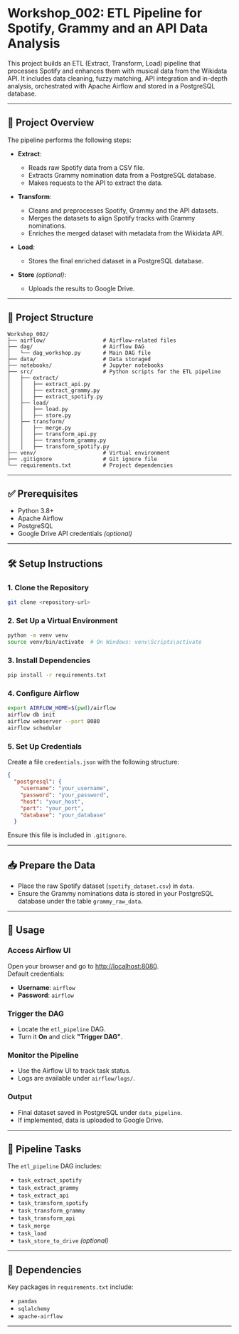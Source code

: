 # Workshop_002: ETL Pipeline for Spotify, Grammy and an API Data Analysis

This project builds an ETL (Extract, Transform, Load) pipeline that processes Spotify and enhances them with musical data from the Wikidata API. It includes data cleaning, fuzzy matching, API integration and in-depth analysis, orchestrated with Apache Airflow and stored in a PostgreSQL database.

---

## 📎 Project Overview

The pipeline performs the following steps:

- **Extract**:
  - Reads raw Spotify data from a CSV file.
  - Extracts Grammy nomination data from a PostgreSQL database.
  - Makes requests to the API to extract the data.

- **Transform**:
  - Cleans and preprocesses Spotify, Grammy and the API datasets.
  - Merges the datasets to align Spotify tracks with Grammy nominations.
  - Enriches the merged dataset with metadata from the Wikidata API.

- **Load**:
  - Stores the final enriched dataset in a PostgreSQL database.

- **Store** *(optional)*:
  - Uploads the results to Google Drive.

---

## 📂 Project Structure

```
Workshop_002/
├── airflow/                  # Airflow-related files
├── dag/                      # Airflow DAG
│   └── dag_workshop.py       # Main DAG file
├── data/                     # Data storaged
├── notebooks/                # Jupyter notebooks
├── src/                      # Python scripts for the ETL pipeline         
│   ├── extract/
│   │   ├── extract_api.py
│   │   ├── extract_grammy.py
│   │   ├── extract_spotify.py
│   ├── load/
│   │   ├── load.py
│   │   ├── store.py
│   ├── transform/
│   │   ├── merge.py
│   │   ├── transform_api.py
│   │   ├── transform_grammy.py
│   │   ├── transform_spotify.py
├── venv/                     # Virtual environment
├── .gitignore                # Git ignore file
└── requirements.txt          # Project dependencies
```

---

## ✅ Prerequisites

- Python 3.8+
- Apache Airflow
- PostgreSQL
- Google Drive API credentials *(optional)*

---

## 🛠️ Setup Instructions

### 1. Clone the Repository

```bash
git clone <repository-url>
```

### 2. Set Up a Virtual Environment

```bash
python -m venv venv
source venv/bin/activate  # On Windows: venv\Scripts\activate
```

### 3. Install Dependencies

```bash
pip install -r requirements.txt
```

### 4. Configure Airflow

```bash
export AIRFLOW_HOME=$(pwd)/airflow
airflow db init
airflow webserver --port 8080
airflow scheduler
```

### 5. Set Up Credentials

Create a file `credentials.json` with the following structure:

```json
{
  "postgresql": {
    "username": "your_username",
    "password": "your_password",
    "host": "your_host",
    "port": "your_port",
    "database": "your_database"
  }
```

Ensure this file is included in `.gitignore`.

---

## 📥 Prepare the Data

- Place the raw Spotify dataset (`spotify_dataset.csv`) in `data`.
- Ensure the Grammy nominations data is stored in your PostgreSQL database under the table `grammy_raw_data`.

---

## 🚀 Usage

### Access Airflow UI

Open your browser and go to [http://localhost:8080](http://localhost:8080).  
Default credentials:  
- **Username**: `airflow`  
- **Password**: `airflow`

### Trigger the DAG

- Locate the `etl_pipeline` DAG.
- Turn it **On** and click **"Trigger DAG"**.

### Monitor the Pipeline

- Use the Airflow UI to track task status.
- Logs are available under `airflow/logs/`.

### Output

- Final dataset saved in PostgreSQL under `data_pipeline`.
- If implemented, data is uploaded to Google Drive.

---

## 📝 Pipeline Tasks

The `etl_pipeline` DAG includes:

- `task_extract_spotify`
- `task_extract_grammy`
- `task_extract_api`
- `task_transform_spotify`
- `task_transform_grammy`
- `task_transform_api`
- `task_merge`
- `task_load`
- `task_store_to_drive` *(optional)*

---

## 📁 Dependencies

Key packages in `requirements.txt` include:

- `pandas`
- `sqlalchemy`
- `apache-airflow`

---
